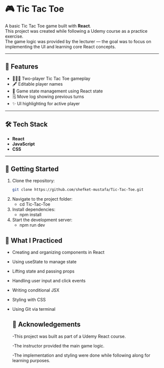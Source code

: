 # 🎮 Tic Tac Toe

A basic Tic Tac Toe game built with **React**.  
This project was created while following a Udemy course as a practice exercise.  
The game logic was provided by the lecturer — the goal was to focus on implementing the UI and learning core React concepts.

---

## 📌 Features

- 🧑‍🤝‍🧑 Two-player Tic Tac Toe gameplay  
- 🖋️ Editable player names  
- 🧠 Game state management using React state  
- 🗒️ Move log showing previous turns  
- ✨ UI highlighting for active player  

---

## 🛠️ Tech Stack

- **React**  
- **JavaScript**  
- **CSS**

---

## 🚀 Getting Started

1. Clone the repository:  
   ```bash
   git clone https://github.com/shefket-mustafa/Tic-Tac-Toe.git
2. Navigate to the project folder:
   - cd Tic-Tac-Toe
3. Install dependencies:
   - npm install
4. Start the development server:
   - npm run dev

## 🎯 What I Practiced

- Creating and organizing components in React

- Using useState to manage state

- Lifting state and passing props

- Handling user input and click events

- Writing conditional JSX

- Styling with CSS

- Using Git via terminal

  ## 🙏 Acknowledgements
  
  -This project was built as part of a Udemy React course.
  
  -The instructor provided the main game logic.
  
  -The implementation and styling were done while following along for learning purposes.



